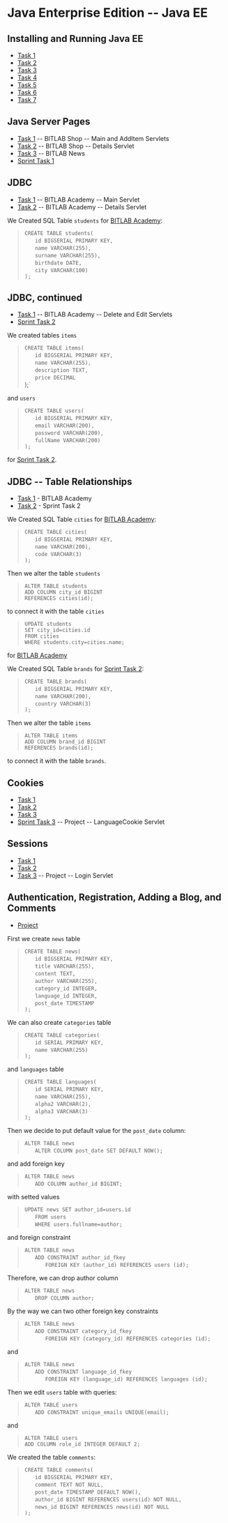# Java Enterprise Edition -- Java EE

## Installing and Running Java EE

- [Task 1](https://github.com/Bayan2019/java_ee/blob/master/src/servlets/ch01/Task_01_1.java)
- [Task 2](https://github.com/Bayan2019/java_ee/blob/master/src/servlets/ch01/Task_01_2.java)
- [Task 3](https://github.com/Bayan2019/java_ee/blob/master/src/servlets/ch01/Task_01_3.java)
- [Task 4](https://github.com/Bayan2019/java_ee/blob/master/src/servlets/ch01/Task_01_4.java)
- [Task 5](https://github.com/Bayan2019/java_ee/blob/master/src/servlets/ch01/Task_01_5.java)
- [Task 6](https://github.com/Bayan2019/java_ee/blob/master/src/servlets/ch01/Task_01_6.java)
- [Task 7](https://github.com/Bayan2019/java_ee/blob/master/src/servlets/ch01/Task_01_7.java)

## Java Server Pages

- [Task 1](https://github.com/Bayan2019/java_ee/tree/master/src/servlets/ch02/bitlabShop) -- BITLAB Shop -- Main and AddItem Servlets
- [Task 2](https://github.com/Bayan2019/java_ee/blob/master/src/servlets/ch02/bitlabShop/Task_02_Details.java) -- BITLAB Shop -- Details Servlet
- [Task 3](https://github.com/Bayan2019/java_ee/tree/master/src/servlets/ch02/bitlabNews) -- BITLAB News
- [Sprint Task 1](https://github.com/Bayan2019/java_ee/tree/master/src/servlets/ch02/sprint1)

## JDBC

- [Task 1](https://github.com/Bayan2019/java_ee/blob/master/src/servlets/ch03/bitlabAcademy/Task_03_Main.java) -- BITLAB Academy -- Main Servlet
- [Task 2](https://github.com/Bayan2019/java_ee/blob/master/src/servlets/ch03/bitlabAcademy/Task_03_Details.java) -- BITLAB Academy -- Details Servlet

We Created SQL Table `students` for [BITLAB Academy](https://github.com/Bayan2019/java_ee/tree/master/src/servlets/ch03/bitlabAcademy):

> `CREATE TABLE students(`\
> &nbsp;&nbsp;&nbsp;&nbsp;&nbsp;&nbsp;`id BIGSERIAL PRIMARY KEY,`\
> &nbsp;&nbsp;&nbsp;&nbsp;&nbsp;&nbsp;`name VARCHAR(255),`\
> &nbsp;&nbsp;&nbsp;&nbsp;&nbsp;&nbsp;`surname VARCHAR(255),`\
> &nbsp;&nbsp;&nbsp;&nbsp;&nbsp;&nbsp;`birthdate DATE,`\
> &nbsp;&nbsp;&nbsp;&nbsp;&nbsp;&nbsp;`city VARCHAR(100)`\
>`);`

## JDBC, continued

- [Task 1](https://github.com/Bayan2019/java_ee/tree/master/src/servlets/ch03/bitlabAcademy) -- BITLAB Academy -- Delete and Edit Servlets 
- [Sprint Task 2](https://github.com/Bayan2019/java_ee/tree/master/src/servlets/ch03/sprint2)

We created tables `items`

> `CREATE TABLE items(`\
> &nbsp;&nbsp;&nbsp;&nbsp;&nbsp;&nbsp;`id BIGSERIAL PRIMARY KEY,`\
> &nbsp;&nbsp;&nbsp;&nbsp;&nbsp;&nbsp;`name VARCHAR(255),`\
> &nbsp;&nbsp;&nbsp;&nbsp;&nbsp;&nbsp;`description TEXT,`\
> &nbsp;&nbsp;&nbsp;&nbsp;&nbsp;&nbsp;`price DECIMAL`\
>);`

and `users`

>`CREATE TABLE users(`\
> &nbsp;&nbsp;&nbsp;&nbsp;&nbsp;&nbsp;`id BIGSERIAL PRIMARY KEY,`\
> &nbsp;&nbsp;&nbsp;&nbsp;&nbsp;&nbsp;`email VARCHAR(200),`\
> &nbsp;&nbsp;&nbsp;&nbsp;&nbsp;&nbsp;`password VARCHAR(200),`\
> &nbsp;&nbsp;&nbsp;&nbsp;&nbsp;&nbsp;`fullName VARCHAR(200)`\
>`);`

for [Sprint Task 2](https://github.com/Bayan2019/java_ee/tree/master/src/servlets/ch03/sprint2).

## JDBC -- Table Relationships

- [Task 1](https://github.com/Bayan2019/java_ee/tree/master/src/servlets/ch03/bitlabAcademy) - BITLAB Academy
- [Task 2](https://github.com/Bayan2019/java_ee/tree/master/src/servlets/ch03/sprint2) - Sprint Task 2

We Created SQL Table `cities` for [BITLAB Academy](https://github.com/Bayan2019/java_ee/tree/master/src/servlets/ch03/bitlabAcademy):

> `CREATE TABLE cities(`\
> &nbsp;&nbsp;&nbsp;&nbsp;&nbsp;&nbsp;`id BIGSERIAL PRIMARY KEY,`\
> &nbsp;&nbsp;&nbsp;&nbsp;&nbsp;&nbsp;`name VARCHAR(200),`\
> &nbsp;&nbsp;&nbsp;&nbsp;&nbsp;&nbsp;`code VARCHAR(3)`\
>`);`

Then we alter the table `students`

>`ALTER TABLE students`\
>`ADD COLUMN city_id BIGINT`\
>`REFERENCES cities(id);`

to connect it with the table `cities`

>`UPDATE students`\
>`SET city_id=cities.id`\
>`FROM cities`\
>`WHERE students.city=cities.name;`

for [BITLAB Academy](https://github.com/Bayan2019/java_ee/tree/master/src/servlets/ch03/bitlabAcademy)

We Created SQL Table `brands` for [Sprint Task 2](https://github.com/Bayan2019/java_ee/tree/master/src/servlets/ch03/sprint2):

> `CREATE TABLE brands(`\
> &nbsp;&nbsp;&nbsp;&nbsp;&nbsp;&nbsp;`id BIGSERIAL PRIMARY KEY,`\
> &nbsp;&nbsp;&nbsp;&nbsp;&nbsp;&nbsp;`name VARCHAR(200),`\
> &nbsp;&nbsp;&nbsp;&nbsp;&nbsp;&nbsp;`country VARCHAR(3)`\
>`);`

Then we alter the table `items`

>`ALTER TABLE items`\
>`ADD COLUMN brand_id BIGINT`\
>`REFERENCES brands(id);`

to connect it with the table `brands`.

## Cookies

- [Task 1](https://github.com/Bayan2019/java_ee/blob/master/src/servlets/ch06/Task_1.java)
- [Task 2](https://github.com/Bayan2019/java_ee/blob/master/src/servlets/ch06/Task_2.java)
- [Task 3](https://github.com/Bayan2019/java_ee/blob/master/src/servlets/ch06/Task_3.java)
- [Sprint Task 3](https://github.com/Bayan2019/java_ee/blob/master/src/servlets/project/LanguageCookie.java) -- Project -- LanguageCookie Servlet

## Sessions

- [Task 1](https://github.com/Bayan2019/java_ee/tree/master/src/servlets/ch07)
- [Task 2](https://github.com/Bayan2019/java_ee/blob/master/src/servlets/ch07/Task_2.java)
- [Task 3](https://github.com/Bayan2019/java_ee/blob/master/src/servlets/project/Login.java) -- Project -- Login Servlet

## Authentication, Registration, Adding a Blog, and Comments

- [Project](https://github.com/Bayan2019/java_ee/tree/master/src/servlets/project)

First we create `news` table 
>`CREATE TABLE news(`\
> &nbsp;&nbsp;&nbsp;&nbsp;&nbsp;&nbsp;`id BIGSERIAL PRIMARY KEY,`\
> &nbsp;&nbsp;&nbsp;&nbsp;&nbsp;&nbsp;`title VARCHAR(255),`\
> &nbsp;&nbsp;&nbsp;&nbsp;&nbsp;&nbsp;`content TEXT,`\
> &nbsp;&nbsp;&nbsp;&nbsp;&nbsp;&nbsp;`author VARCHAR(255),`\
> &nbsp;&nbsp;&nbsp;&nbsp;&nbsp;&nbsp;`category_id INTEGER,`\
> &nbsp;&nbsp;&nbsp;&nbsp;&nbsp;&nbsp;`language_id INTEGER,`\
> &nbsp;&nbsp;&nbsp;&nbsp;&nbsp;&nbsp;`post_date TIMESTAMP`\
>`);`

We can also create `categories` table

>`CREATE TABLE categories(`\
>&nbsp;&nbsp;&nbsp;&nbsp;&nbsp;&nbsp;`id SERIAL PRIMARY KEY,`\
>&nbsp;&nbsp;&nbsp;&nbsp;&nbsp;&nbsp;`name VARCHAR(255)`\
>`);`

and `languages` table

>`CREATE TABLE languages(`\
>&nbsp;&nbsp;&nbsp;&nbsp;&nbsp;&nbsp;`id SERIAL PRIMARY KEY,`\
>&nbsp;&nbsp;&nbsp;&nbsp;&nbsp;&nbsp;`name VARCHAR(255),`\
>&nbsp;&nbsp;&nbsp;&nbsp;&nbsp;&nbsp;`alpha2 VARCHAR(2),`\
>&nbsp;&nbsp;&nbsp;&nbsp;&nbsp;&nbsp;`alpha3 VARCHAR(3)`\
>`);`

Then we decide to put default value for the `post_date` column:
>`ALTER TABLE news`\
>&nbsp;&nbsp;&nbsp;&nbsp;&nbsp;&nbsp;`ALTER COLUMN post_date SET DEFAULT NOW();`

and add foreign key

>`ALTER TABLE news`\
>&nbsp;&nbsp;&nbsp;&nbsp;&nbsp;&nbsp;`ADD COLUMN author_id BIGINT;`

with setted values

>`UPDATE news SET author_id=users.id`\
>&nbsp;&nbsp;&nbsp;&nbsp;&nbsp;&nbsp;`FROM users`\
>&nbsp;&nbsp;&nbsp;&nbsp;&nbsp;&nbsp;`WHERE users.fullname=author;`

and foreign constraint
>`ALTER TABLE news`\
>&nbsp;&nbsp;&nbsp;&nbsp;&nbsp;&nbsp;`ADD CONSTRAINT author_id_fkey`\
>&nbsp;&nbsp;&nbsp;&nbsp;&nbsp;&nbsp;&nbsp;&nbsp;&nbsp;&nbsp;&nbsp;&nbsp;`FOREIGN KEY (author_id) REFERENCES users (id);`

Therefore, we can drop author column
>`ALTER TABLE news`\
>&nbsp;&nbsp;&nbsp;&nbsp;&nbsp;&nbsp;`DROP COLUMN author;`

By the way we can two other foreign key constraints
>`ALTER TABLE news`\
>&nbsp;&nbsp;&nbsp;&nbsp;&nbsp;&nbsp;`ADD CONSTRAINT category_id_fkey`\
>&nbsp;&nbsp;&nbsp;&nbsp;&nbsp;&nbsp;&nbsp;&nbsp;&nbsp;&nbsp;&nbsp;&nbsp;`FOREIGN KEY (category_id) REFERENCES categories (id);`

and 

>`ALTER TABLE news`\
>&nbsp;&nbsp;&nbsp;&nbsp;&nbsp;&nbsp;`ADD CONSTRAINT language_id_fkey`\
>&nbsp;&nbsp;&nbsp;&nbsp;&nbsp;&nbsp;&nbsp;&nbsp;&nbsp;&nbsp;&nbsp;&nbsp;`FOREIGN KEY (language_id) REFERENCES languages (id);`

Then we edit `users` table with queries:
>`ALTER TABLE users`\
>&nbsp;&nbsp;&nbsp;&nbsp;&nbsp;&nbsp;`ADD CONSTRAINT unique_emails UNIQUE(email);`

and
>`ALTER TABLE users`\
>`ADD COLUMN role_id INTEGER DEFAULT 2;`

We created the table `comments`:

>`CREATE TABLE comments(`\
>&nbsp;&nbsp;&nbsp;&nbsp;&nbsp;&nbsp;`id BIGSERIAL PRIMARY KEY,`\
>&nbsp;&nbsp;&nbsp;&nbsp;&nbsp;&nbsp;`comment TEXT NOT NULL,`\
>&nbsp;&nbsp;&nbsp;&nbsp;&nbsp;&nbsp;`post_date TIMESTAMP DEFAULT NOW(),`\
>&nbsp;&nbsp;&nbsp;&nbsp;&nbsp;&nbsp;`author_id BIGINT REFERENCES users(id) NOT NULL,`\
>&nbsp;&nbsp;&nbsp;&nbsp;&nbsp;&nbsp;`news_id BIGINT REFERENCES news(id) NOT NULL`\
>`);`